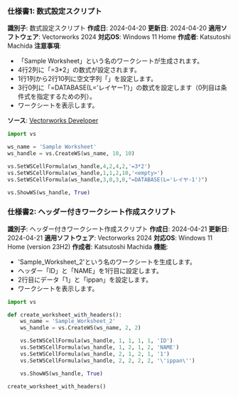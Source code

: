 ### 仕様書1: 数式設定スクリプト

**識別子**: 数式設定スクリプト
**作成日**: 2024-04-20
**更新日**: 2024-04-20
**適用ソフトウェア**: Vectorworks 2024
**対応OS**: Windows 11 Home
**作成者**: Katsutoshi Machida
**注意事項**:
- 「Sample Worksheet」という名のワークシートが生成されます。
- 4行2列に「=3*2」の数式が設定されます。
- 1行1列から2行10列に空文字列「<empty>」を設定します。
- 3行0列に「=DATABASE(L='レイヤー1')」の数式を設定します（0列目は条件式を指定するための列）。
- ワークシートを表示します。

**ソース**: [Vectorworks Developer](https://developer.vectorworks.net/index.php?title=VS:SetWSCellFormula)

```python
import vs

ws_name = 'Sample Worksheet'
ws_handle = vs.CreateWS(ws_name, 10, 10)

vs.SetWSCellFormula(ws_handle,4,2,4,2,'=3*2')
vs.SetWSCellFormula(ws_handle,1,1,2,10,'<empty>')
vs.SetWSCellFormula(ws_handle,3,0,3,0,"=DATABASE(L='レイヤ-1')")

vs.ShowWS(ws_handle, True)
```

### 仕様書2: ヘッダー付きワークシート作成スクリプト

**識別子**: ヘッダー付きワークシート作成スクリプト
**作成日**: 2024-04-21
**更新日**: 2024-04-21
**適用ソフトウェア**: Vectorworks 2024
**対応OS**: Windows 11 Home (version 23H2)
**作成者**: Katsutoshi Machida
**機能**:
- 'Sample_Worksheet_2'という名のワークシートを生成します。
- ヘッダー「ID」と「NAME」を1行目に設定します。
- 2行目にデータ「1」と「ippan」を設定します。
- ワークシートを表示します。

```python
import vs

def create_worksheet_with_headers():
    ws_name = 'Sample_Worksheet_2'
    ws_handle = vs.CreateWS(ws_name, 2, 2)

    vs.SetWSCellFormula(ws_handle, 1, 1, 1, 1, 'ID')
    vs.SetWSCellFormula(ws_handle, 1, 2, 1, 2, 'NAME')
    vs.SetWSCellFormula(ws_handle, 2, 1, 2, 1, '1')
    vs.SetWSCellFormula(ws_handle, 2, 2, 2, 2, '\'ippan\'')

    vs.ShowWS(ws_handle, True)

create_worksheet_with_headers()
```
